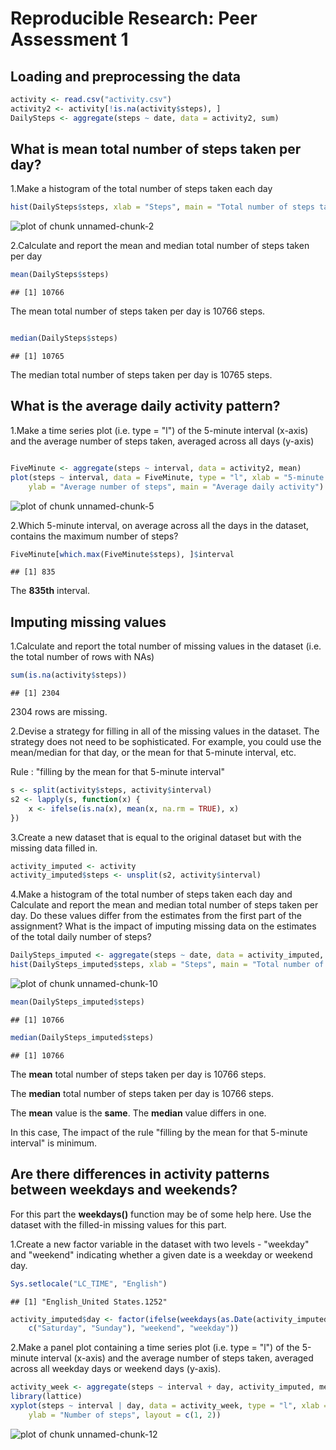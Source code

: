 # Reproducible Research: Peer Assessment 1


## Loading and preprocessing the data

```r
activity <- read.csv("activity.csv")
activity2 <- activity[!is.na(activity$steps), ]
DailySteps <- aggregate(steps ~ date, data = activity2, sum)
```



## What is mean total number of steps taken per day?
1.Make a histogram of the total number of steps taken each day


```r
hist(DailySteps$steps, xlab = "Steps", main = "Total number of steps taken each day")
```

![plot of chunk unnamed-chunk-2](figure/unnamed-chunk-2.png) 


2.Calculate and report the mean and median total number of steps taken per day



```r
mean(DailySteps$steps)
```

```
## [1] 10766
```


The mean total number of steps taken per day is 10766 steps.


```r

median(DailySteps$steps)
```

```
## [1] 10765
```


The median total number of steps taken per day is 
    10765 steps.

## What is the average daily activity pattern?

1.Make a time series plot (i.e. type = "l") of the 5-minute interval (x-axis) and the average number of steps taken, averaged across all days (y-axis)


```r

FiveMinute <- aggregate(steps ~ interval, data = activity2, mean)
plot(steps ~ interval, data = FiveMinute, type = "l", xlab = "5-minute interval", 
    ylab = "Average number of steps", main = "Average daily activity")
```

![plot of chunk unnamed-chunk-5](figure/unnamed-chunk-5.png) 



2.Which 5-minute interval, on average across all the days in the dataset, contains the maximum number of steps?


```r
FiveMinute[which.max(FiveMinute$steps), ]$interval
```

```
## [1] 835
```


The **835th** interval.

## Imputing missing values

1.Calculate and report the total number of missing values in the dataset (i.e. the total number of rows with NAs)


```r
sum(is.na(activity$steps))
```

```
## [1] 2304
```


2304 rows are missing.


2.Devise a strategy for filling in all of the missing values in the dataset. The strategy does not need to be sophisticated. For example, you could use the mean/median for that day, or the mean for that 5-minute interval, etc.

Rule : "filling by the mean for that 5-minute interval"

```r
s <- split(activity$steps, activity$interval)
s2 <- lapply(s, function(x) {
    x <- ifelse(is.na(x), mean(x, na.rm = TRUE), x)
})
```



3.Create a new dataset that is equal to the original dataset but with the missing data filled in.


```r
activity_imputed <- activity
activity_imputed$steps <- unsplit(s2, activity$interval)
```



4.Make a histogram of the total number of steps taken each day and Calculate and report the mean and median total number of steps taken per day. Do these values differ from the estimates from the first part of the assignment? What is the impact of imputing missing data on the estimates of the total daily number of steps?


```r
DailySteps_imputed <- aggregate(steps ~ date, data = activity_imputed, sum)
hist(DailySteps_imputed$steps, xlab = "Steps", main = "Total number of steps taken each day")
```

![plot of chunk unnamed-chunk-10](figure/unnamed-chunk-10.png) 

```r
mean(DailySteps_imputed$steps)
```

```
## [1] 10766
```

```r
median(DailySteps_imputed$steps)
```

```
## [1] 10766
```

The **mean** total number of steps taken per day is 10766 steps.

The **median** total number of steps taken per day is 
    10766 steps.

The **mean** value is the **same**. The **median** value differs in one. 

In this case, The impact of the rule "filling by the mean for that 5-minute interval" is minimum.

## Are there differences in activity patterns between weekdays and weekends?

For this part the **weekdays()** function may be of some help here. Use the dataset with the filled-in missing values for this part.

1.Create a new factor variable in the dataset with two levels - "weekday" and "weekend" indicating whether a given date is a weekday or weekend day.


```r
Sys.setlocale("LC_TIME", "English")
```

```
## [1] "English_United States.1252"
```

```r
activity_imputed$day <- factor(ifelse(weekdays(as.Date(activity_imputed$date)) %in% 
    c("Saturday", "Sunday"), "weekend", "weekday"))
```


2.Make a panel plot containing a time series plot (i.e. type = "l") of the 5-minute interval (x-axis) and the average number of steps taken, averaged across all weekday days or weekend days (y-axis). 


```r
activity_week <- aggregate(steps ~ interval + day, activity_imputed, mean)
library(lattice)
xyplot(steps ~ interval | day, data = activity_week, type = "l", xlab = "5-minute interval", 
    ylab = "Number of steps", layout = c(1, 2))
```

![plot of chunk unnamed-chunk-12](figure/unnamed-chunk-12.png) 

